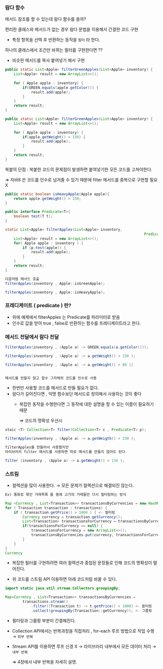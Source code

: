 ### 람다 함수

메서드 참조를 할 수 있는데 람다 함수를 쓸까?

편리한 클래스와 메서드가 없는 경우 람다 문법을 이용해서 간결한 코드 구현

- 특정 항목을 선택 후 반환하는 동작을 `필터` 라 한다.

하나의 클래스에서 조건만 바뀌는 필터를 구현한다면 ??

- 비슷한 메서드를 복사 붙여넣기 해서 구현

```java
public static List<Apple> filterGreenApples(List<Apple> inventory) {
	List<Apple> result = new ArrayList<>();
	
	for ( Apple apple : inventory) {
		if(GREEN.equals(apple.getColor()) {
			result.add(apple);
		}
	}
	return result;
}

public static List<Apple> filterGreenApples(List<Apple> inventory) {
	List<Apple> result = new ArrayList<>();
	
	for ( Apple apple : inventory) {
		if(apple.getWeight() > 150) {
			result.add(apple);
		}
	}
	return result;
}

```

복붙의 단점 : 복붙한 코드의 문제점이 발생하면 붙여넣기한 모든 코드를 고쳐야한다.

⇒ 자바8 은 코드를 인수로 넘겨줄 수 있기 때문에 filter 메서드를 중복으로 구현할 필요 X

```java
public static boolean isHeavyApple(Apple apple){
	return apple.getWeight() > 150;
}

public interface Predicate<T>{
	boolean test(T t);
}

static List<Apple> filterApples(List<Apple> inventory,
																Predicate<Apple> p) {
	List<Apple> result = new ArrayList<>();
	for( Apple apple : inventory ) {
		if (p.test(apple)) {
			result.add(apple);
		}
	}
	return result;
}

다음처럼 메서드 호출 
filterApples(inventory , Apple::isGreenApple);

filterApples(inventory , Apple::isHeavyApple);
```

### 프레디케이트 ( predicate ) 란?

- 위에 예제에서 filterApples 는 Predicate<Apple>를 파라미터로 받음
- 인수로 값을 받아 true , false로 반환하는 함수를 프레디케이트라고 한다.

### 메서드 전달에서 람다 전달

```java
filterApples(inventory , (Apple a) -> GREEN.equals(a.getColor()));

filterApples(inventory , (Apple a) -> a.getWeight() > 150 );

filterApples(inventory , (Apple a) -> a.getWeight() < 80 || 
																			RED.equals(a.getColor()) );

메서드를 만들지 않고 함수 그자체의 코드를 인수로 사용 
```

- 한번만 사용할 코드를 메서드로 만들 필요가 없다.
- 람다가 길어진다면 , 익명 함수보단 메서드로 정의해서 사용하는 것이 좋다
    - 복잡한 동작을 수행한다면 그 동작에 대한 설명을 할 수 있는 이름이 필요하기 때문

      ⇒ 코드의 명확성 우선시


```java
staic <T> Collection<T> filter(Collection<T> c , Predicate<T> p);

filterApples(inventory , (Apple a) -> a.getWeigth() > 150 ); 

filterApples를 만들어서 사용했지만 
라이브러리 filter 메서드를 사용하면 따로 메서드를 만들지 않아도 된다. 

filter (inventory , (Apple a) -> a.getWeight() > 150 );

```

### 스트림

- 컬렉션을 많이 사용한다. → 모든 문제가 컬렉션으로 해결되진 않는다.

```java
Ex) 통화로 묶인 거래목록 들 중에 고가의 거래들만 다시 필터링하는 방식 

Map <Currency , List<Transaction>> transactionsByCurrencies = new HashMap<>(); 
for ( Transaction transaction : transactions) {
	if ( transaction.getPrice() > 1000 ) { <- 필터링
		Currency currency = transaction.getCurrency();
		List<Transaction> transactionsForCurrency = transactionsByCurrencies.get(currency); 
		if(transactionsForCurrency == null) {
			transactionsForCurrency = new ArrayList<>();
			transactionsByCurrencies.put(currency, transactionsForCurrency);
		}
	}
}
Currency
```

- 복잡한 필터를 구현하려면 여러 컬렉션과 중첩된 문장들로 인해 코드의 명확성이 떨어진다.

- 위 코드를 스트림 API 이용하면 아래 코드처럼 바꿀 수 있다.

```java
import static java.util.stream.Collectors.groupingBy;

Map<Currency , List<Transaction>> transactionsByCurrencies = 
		transactions.stream()
			.filter((Transaction t) -> t.getPrice() > 1000) <- 핕터링
			.collect(groupingBy(Transaction::getCurrency)); <- 그룹핑

```

- 필터링과 그룹핑 부분이 간결해진다.

- Collection API에서는 반복과정을 직접처리 , for-each 루프 방법으로 작업 수행 → `외부 반복`
- Stream API를 이용하면 루프 신경 X → 라이브러리 내부에서 모든 데이터 처리 → `내부 반복`

  ⇒ 4장에서 내부 반복을 자세히 설명.